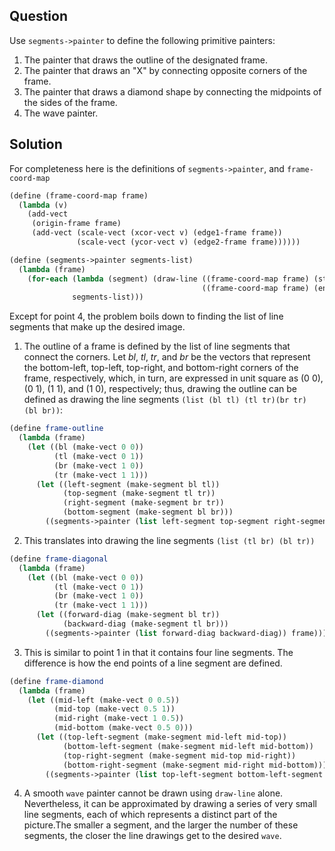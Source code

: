 Question
---
Use `segments->painter` to define the following primitive painters:

1. The painter that draws the outline of the designated frame. 
2. The painter that draws an "X" by connecting opposite
corners of the frame.
3. The painter that draws a diamond shape by connecting
the midpoints of the sides of the frame.
4. The wave painter.

Solution
---
For completeness here is the definitions of `segments->painter`, and `frame-coord-map`

```scheme
(define (frame-coord-map frame)
  (lambda (v)
    (add-vect
     (origin-frame frame)
     (add-vect (scale-vect (xcor-vect v) (edge1-frame frame))
               (scale-vect (ycor-vect v) (edge2-frame frame))))))

(define (segments->painter segments-list)
  (lambda (frame)
    (for-each (lambda (segment) (draw-line ((frame-coord-map frame) (start-segment segment))
                                           ((frame-coord-map frame) (end-segment segment))))
              segments-list)))
```

Except for point 4, the problem boils down to finding the list of line segments that make up the desired image.

1. The outline of a frame is defined by the list of line segments that connect the corners. Let $bl$, $tl$, $tr$, and $br$ be the vectors that represent the bottom-left, top-left, top-right, and bottom-right corners of the frame, respectively, which, in turn, are expressed in unit square as (0 0), (0 1), (1 1), and (1 0), respectively; thus, drawing the outline can be defined as drawing the line segments `(list (bl tl) (tl tr)(br tr) (bl br))`:

```scheme
(define frame-outline
  (lambda (frame)
    (let ((bl (make-vect 0 0))
          (tl (make-vect 0 1))
          (br (make-vect 1 0))
          (tr (make-vect 1 1)))
      (let ((left-segment (make-segment bl tl))
            (top-segment (make-segment tl tr))
            (right-segment (make-segment br tr))
            (bottom-segment (make-segment bl br)))
        ((segments->painter (list left-segment top-segment right-segment bottom-segment)) frame)))))
```

2. This translates into drawing the line segments `(list (tl br) (bl tr))`
```scheme
(define frame-diagonal
  (lambda (frame)
    (let ((bl (make-vect 0 0))
          (tl (make-vect 0 1))
          (br (make-vect 1 0))
          (tr (make-vect 1 1)))
      (let ((forward-diag (make-segment bl tr))
            (backward-diag (make-segment tl br)))
        ((segments->painter (list forward-diag backward-diag)) frame)))))
```

3. This is similar to point 1 in that it contains four line segments. The difference is how the end points of a line segment are defined.
```scheme
(define frame-diamond
  (lambda (frame)
    (let ((mid-left (make-vect 0 0.5))
          (mid-top (make-vect 0.5 1))
          (mid-right (make-vect 1 0.5))
          (mid-bottom (make-vect 0.5 0)))
      (let ((top-left-segment (make-segment mid-left mid-top))
            (bottom-left-segment (make-segment mid-left mid-bottom))
            (top-right-segment (make-segment mid-top mid-right))
            (bottom-right-segment (make-segment mid-right mid-bottom)))
        ((segments->painter (list top-left-segment bottom-left-segment top-right-segment bottom-right-segment)) frame)))))
```

4. A smooth `wave` painter cannot be drawn using `draw-line` alone. Nevertheless, it can be approximated by drawing a series of very small line segments, each of which represents a distinct part of the picture.The smaller a segment, and the larger the number of these segments, the closer the line drawings get to the desired `wave`.